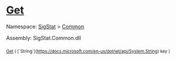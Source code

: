 # [Get](./FeatureDescriptor`1-100663422.md)

Namespace: [SigStat]() > [Common](./../README.md)

Assembly: SigStat.Common.dll

<sub>[Get](./FeatureDescriptor`1-100663422.md) ( [`String`](https://docs.microsoft.com/en-us/dotnet/api/System.String) key )</sub>&nbsp;&nbsp;&nbsp;&nbsp;&nbsp;&nbsp;&nbsp;&nbsp;&nbsp;<sub></sub>
